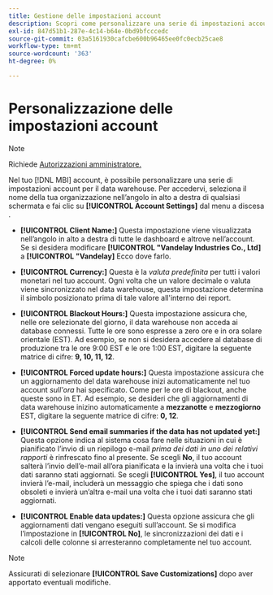 ```yaml
---
title: Gestione delle impostazioni account
description: Scopri come personalizzare una serie di impostazioni account per il data warehouse.
exl-id: 847d51b1-287e-4c14-b64e-0bd9bfcccedc
source-git-commit: 03a5161930cafcbe600b96465ee0fc0ecb25cae8
workflow-type: tm+mt
source-wordcount: '363'
ht-degree: 0%

---
```


# Personalizzazione delle impostazioni account

>[!NOTE]
>
>Richiede [Autorizzazioni amministratore.](../../administrator/user-management/user-management.md)

Nel tuo [!DNL MBI] account, è possibile personalizzare una serie di impostazioni account per il data warehouse. Per accedervi, seleziona il nome della tua organizzazione nell’angolo in alto a destra di qualsiasi schermata e fai clic su **[!UICONTROL Account Settings]** dal menu a discesa .

* **[!UICONTROL Client Name:]** Questa impostazione viene visualizzata nell’angolo in alto a destra di tutte le dashboard e altrove nell’account. Se si desidera modificare **[!UICONTROL "Vandelay Industries Co., Ltd]** a **[!UICONTROL "Vandelay]** Ecco dove farlo.

* **[!UICONTROL Currency:]** Questa è la *valuta predefinita* per tutti i valori monetari nel tuo account. Ogni volta che un valore decimale o valuta viene sincronizzato nel data warehouse, questa impostazione determina il simbolo posizionato prima di tale valore all&#39;interno dei report.

* **[!UICONTROL Blackout Hours:]** Questa impostazione assicura che, nelle ore selezionate del giorno, il data warehouse non acceda ai database connessi. Tutte le ore sono espresse a zero ore e in ora solare orientale (EST). Ad esempio, se non si desidera accedere al database di produzione tra le ore 9:00 EST e le ore 1:00 EST, digitare la seguente matrice di cifre: **9, 10, 11, 12**.

* **[!UICONTROL Forced update hours:]** Questa impostazione assicura che un aggiornamento del data warehouse inizi automaticamente nel tuo account *sull&#39;ora* hai specificato. Come per le ore di blackout, anche queste sono in ET. Ad esempio, se desideri che gli aggiornamenti di data warehouse inizino automaticamente a **mezzanotte** e **mezzogiorno** EST, digitare la seguente matrice di cifre: **0, 12**.

* **[!UICONTROL Send email summaries if the data has not updated yet:]** Questa opzione indica al sistema cosa fare nelle situazioni in cui è pianificato l’invio di un riepilogo e-mail *prima dei dati in uno dei relativi rapporti* è rinfrescato fino al presente. Se scegli **No**, il tuo account salterà l’invio dell’e-mail all’ora pianificata e la invierà una volta che i tuoi dati saranno stati aggiornati. Se scegli **[!UICONTROL Yes]**, il tuo account invierà l’e-mail, includerà un messaggio che spiega che i dati sono obsoleti e invierà un’altra e-mail una volta che i tuoi dati saranno stati aggiornati.

* **[!UICONTROL Enable data updates:]** Questa opzione assicura che gli aggiornamenti dati vengano eseguiti sull’account. Se si modifica l’impostazione in **[!UICONTROL No]**, le sincronizzazioni dei dati e i calcoli delle colonne si arresteranno completamente nel tuo account.

>[!NOTE]
>
>Assicurati di selezionare **[!UICONTROL Save Customizations]** dopo aver apportato eventuali modifiche.
